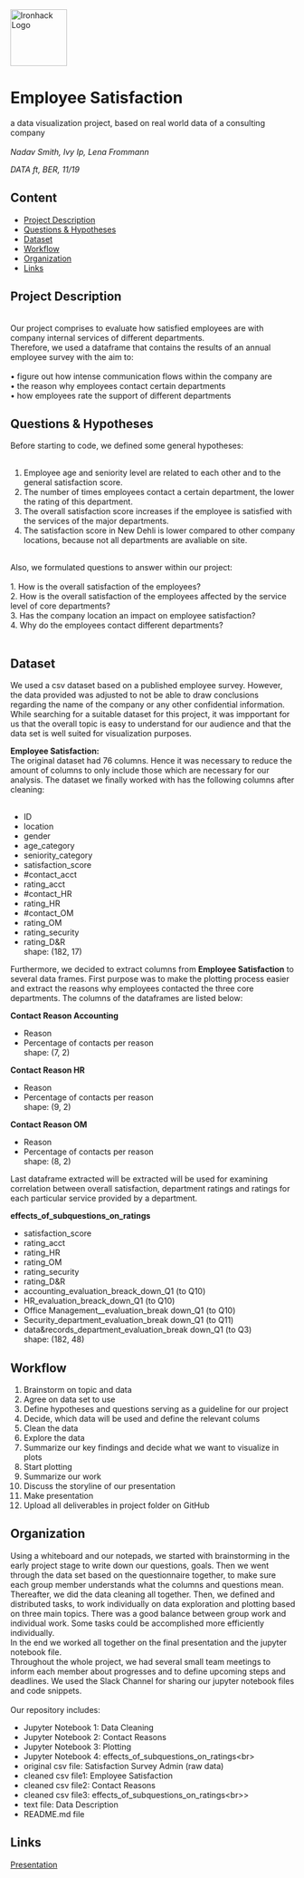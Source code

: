 <img src="https://bit.ly/2VnXWr2" alt="Ironhack Logo" width="100"/>

# Employee Satisfaction
a data visualization project, based on real world data of a consulting company<br/>
<br/>
*Nadav Smith, Ivy Ip, Lena Frommann*

*DATA ft, BER, 11/19*

## Content
- [Project Description](#project-description)
- [Questions & Hypotheses](#questions-hypotheses)
- [Dataset](#dataset)
- [Workflow](#workflow)
- [Organization](#organization)
- [Links](#links)

## Project Description
<br/>
Our project comprises to evaluate how satisfied employees are with company internal services of different departments.<br/>
Therefore, we used a dataframe that contains  the results of an annual employee survey with the aim to:<br/>
<br/>
• figure out how intense communication flows within the company are<br/>
• the reason why employees contact certain departments<br/>
• how employees rate the support of different departments<br/>

## Questions & Hypotheses
Before starting to code, we defined some general hypotheses:<br/>
<br/>
1. Employee age and seniority level are related to each other and to the general satisfaction score.<br/>
2. The number of times employees contact a certain department, the lower the rating of this department.<br/>
3. The overall satisfaction score increases if the employee is satisfied with the services of the major departments.<br/>
4. The satisfaction score in New Dehli is lower compared to other company locations, because not all departments are avaliable on site.<br/>
<br/>
Also, we formulated questions to answer within our project:<br/>
<br/>
1. How is the overall satisfaction of the employees?<br/>
2. How is the overall satisfaction of the employees affected by the service level of core departments?<br/>
3. Has the company location an impact on employee satisfaction?<br/>
4. Why do the employees contact different departments?<br/>
<br/>

## Dataset
We used a csv dataset based on a published employee survey. However, the data provided was adjusted to not be able to draw conclusions regarding the name of the company or any other confidential information.<br/>
While searching for a suitable dataset for this project, it was impportant for us that the overall topic is easy to understand for our audience and that the data set is well suited for visualization purposes.<br/>

**Employee Satisfaction:** <br/>
The original dataset had 76 columns. Hence it was necessary to reduce the amount of columns to only include those which are necessary for our analysis. The dataset we finally worked with has the following columns after cleaning:<br/>
<br/>
* ID
* location
* gender
* age_category
* seniority_category
* satisfaction_score
* #contact_acct
* rating_acct
* #contact_HR
* rating_HR
* #contact_OM
* rating_OM
* rating_security
* rating_D&R<br/>
shape: (182, 17)

Furthermore, we decided to extract columns from **Employee Satisfaction** to several data frames. First purpose was to make the plotting process easier and extract the reasons why employees contacted the three core departments. The columns of the dataframes are listed below:<br/>

**Contact Reason Accounting** <br/>
* Reason
* Percentage of contacts per reason<br/>
shape: (7, 2)

**Contact Reason HR** <br/>
* Reason
* Percentage of contacts per reason<br/>
shape: (9, 2)

**Contact Reason OM** <br/>
* Reason
* Percentage of contacts per reason<br/>
shape: (8, 2)

Last dataframe extracted will be extracted will be used for examining correlation between overall satisfaction, department ratings and ratings for each particular service provided by a department. 

**effects_of_subquestions_on_ratings**<br/>
* satisfaction_score
* rating_acct
* rating_HR
* rating_OM
* rating_security
* rating_D&R
* accounting_evaluation_breack_down_Q1 (to Q10)
* HR_evaluation_breack_down_Q1 (to Q10)
* Office Management__evaluation_break down_Q1 (to Q10)
* Security_department_evaluation_break down_Q1 (to Q11)
* data&records_department_evaluation_break down_Q1 (to Q3)<br/>
shape: (182, 48)

## Workflow
1. Brainstorm on topic and data<br/>
2. Agree on data set to use<br/>
3. Define hypotheses and questions serving as a guideline for our project<br/>
4. Decide, which data will be used and define the relevant colums<br/>
5. Clean the data<br/>
6. Explore the data<br/>
7. Summarize our key findings and decide what we want to visualize in plots<br/>
8. Start plotting<br/>
9. Summarize our work<br/>
10. Discuss the storyline of our presentation<br/>
11. Make presentation<br/>
12. Upload all deliverables in project folder on GitHub<br/>

## Organization
Using a whiteboard and our notepads, we started with brainstorming in the early project stage to write down our questions, goals. Then we went through the data set based on the questionnaire together, to make sure each group member understands what the columns and questions mean. Thereafter, we did the data cleaning all together. Then, we defined and distributed tasks, to work individually on data exploration and plotting based on three main topics. There was a good balance between group work and individual work. Some tasks could be accomplished more efficiently individually.<br/> 
In the end we worked all together on the final presentation and the jupyter notebook file. <br/>
Throughout the whole project, we had several small team meetings to inform each member about progresses and to define upcoming steps and deadlines. We used the Slack Channel for sharing our jupyter notebook files and code snippets.<br/>
<br/>
Our repository includes:
<br/>
* Jupyter Notebook 1: Data Cleaning
* Jupyter Notebook 2: Contact Reasons 
* Jupyter Notebook 3: Plotting
* Jupyter Notebook 4: effects_of_subquestions_on_ratings<br\>
* original csv file: Satisfaction Survey Admin (raw data)
* cleaned csv file1: Employee Satisfaction
* cleaned csv file2: Contact Reasons
* cleaned csv file3: effects_of_subquestions_on_ratings<br\>>
* text file: Data Description 
* README.md file

## Links

[Presentation](https://docs.google.com/presentation/d/1j9GQBP8QaIKvccMoEkR18_Xs8rhY6zddsv78E9irp-M/edit?usp=sharing)